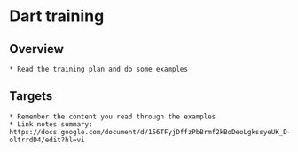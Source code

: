 # Dart training 
## Overview #
    * Read the training plan and do some examples
## Targets #
    * Remember the content you read through the examples
    * Link notes summary: https://docs.google.com/document/d/156TFyjDffzPbBrmf2kBoDeoLgkssyeUK_D-oltrrdD4/edit?hl=vi

